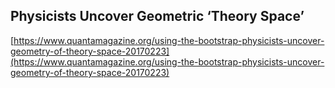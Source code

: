 ## Physicists Uncover Geometric ‘Theory Space’
  
  [https://www.quantamagazine.org/using-the-bootstrap-physicists-uncover-geometry-of-theory-space-20170223](https://www.quantamagazine.org/using-the-bootstrap-physicists-uncover-geometry-of-theory-space-20170223)